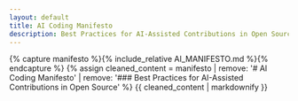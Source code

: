 ```yaml
---
layout: default
title: AI Coding Manifesto
description: Best Practices for AI-Assisted Contributions in Open Source
---
```


{% capture manifesto %}{% include_relative AI_MANIFESTO.md %}{% endcapture %}
{% assign cleaned_content = manifesto | remove: '# AI Coding Manifesto' | remove: '### Best Practices for AI-Assisted Contributions in Open Source' %}
{{ cleaned_content | markdownify }}
